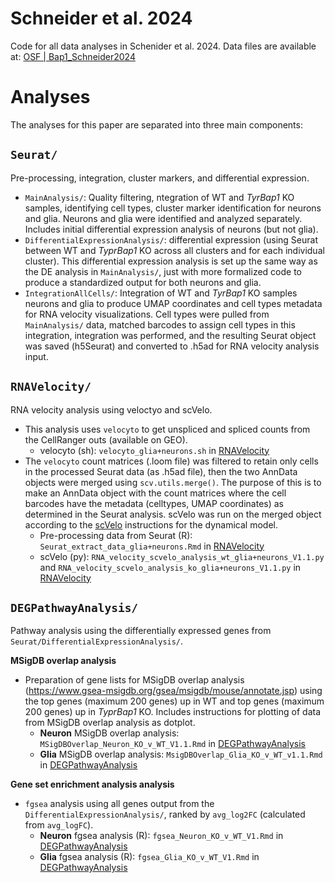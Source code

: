 # Schneider et al. 2024
Code for all data analyses in Schenider et al. 2024. Data files are available at: [OSF | Bap1_Schneider2024](https://osf.io/jgnve/)


# Analyses

The analyses for this paper are separated into three main components:

## `Seurat/`
Pre-processing, integration, cluster markers, and differential expression.
  - `MainAnalysis/`: Quality filtering, ntegration of WT and _TyrBap1_ KO samples, identifying cell types, cluster marker identification for neurons and glia. Neurons and glia were identified and analyzed separately. Includes initial differential expression analysis of neurons (but not glia).
  - `DifferentialExpressionAnalysis/`: differential expression (using Seurat between WT and _TyprBap1_ KO across all clusters and for each individual cluster). This differential expression analysis is set up the same way as the DE analysis in `MainAnalysis/`, just with more formalized code to produce a standardized output for both neurons and glia.
  - `IntegrationAllCells/`: Integration of WT and _TyrBap1_ KO samples neurons and glia to produce UMAP coordinates and cell types metadata for RNA velocity visualizations. Cell types were pulled from `MainAnalysis/` data, matched barcodes to assign cell types in this integration, integration was performed, and the resulting Seurat object was saved (h5Seurat) and converted to .h5ad for RNA velocity analysis input.

  
## `RNAVelocity/`
RNA velocity analysis using veloctyo and scVelo.
- This analysis uses `velocyto` to get unspliced and spliced counts from the CellRanger outs (available on GEO).
  - velocyto (sh): `velocyto_glia+neurons.sh` in [RNAVelocity](https://github.com/HeuckerothLab/Bap1_Schneider2024/tree/main/RNAVelocity)
- The `velocyto` count matrices (.loom file) was filtered to retain only cells in the processed Seurat data (as .h5ad file), then the two AnnData objects were merged using `scv.utils.merge()`. The purpose of this is to make an AnnData object with the count matrices where the cell barcodes have the metadata (celltypes, UMAP coordinates) as determined in the Seurat analysis. scVelo was run on the merged object according to the [scVelo](https://scvelo.readthedocs.io/en/stable/VelocityBasics/) instructions for the dynamical model.
  - Pre-processing data from Seurat (R): `Seurat_extract_data_glia+neurons.Rmd` in [RNAVelocity](https://github.com/HeuckerothLab/Bap1_Schneider2024/tree/main/RNAVelocity)
  - scVelo (py): `RNA_velocity_scvelo_analysis_wt_glia+neurons_V1.1.py` and `RNA_velocity_scvelo_analysis_ko_glia+neurons_V1.1.py` in [RNAVelocity](https://github.com/HeuckerothLab/Bap1_Schneider2024/tree/main/RNAVelocity)


## `DEGPathwayAnalysis/`
Pathway analysis using the differentially expressed genes from `Seurat/DifferentialExpressionAnalysis/`.

**MSigDB overlap analysis**
  - Preparation of gene lists for MSigDB overlap analysis (https://www.gsea-msigdb.org/gsea/msigdb/mouse/annotate.jsp) using the top genes (maximum 200 genes) up in WT and top genes (maximum 200 genes) up in _TyprBap1_ KO. Includes instructions for plotting of data from MSigDB overlap analysis as dotplot.
    - **Neuron** MSigDB overlap analysis: `MSigDBOverlap_Neuron_KO_v_WT_V1.1.Rmd` in [DEGPathwayAnalysis](https://github.com/HeuckerothLab/Bap1_Schneider2024/tree/main/DEGPathwayAnalysis)
    - **Glia** MSigDB overlap analysis: `MsigDBOverlap_Glia_KO_v_WT_v1.1.Rmd` in [DEGPathwayAnalysis](https://github.com/HeuckerothLab/Bap1_Schneider2024/tree/main/DEGPathwayAnalysis)

**Gene set enrichment analysis analysis**
  - `fgsea` analysis using all genes output from the `DifferentialExpressionAnalysis/`, ranked by `avg_log2FC` (calculated from `avg_logFC`).
    - **Neuron** fgsea analysis (R): `fgsea_Neuron_KO_v_WT_V1.Rmd` in [DEGPathwayAnalysis](https://github.com/HeuckerothLab/Bap1_Schneider2024/tree/main/DEGPathwayAnalysis)
    - **Glia** fgsea analysis (R): `fgsea_Glia_KO_v_WT_V1.Rmd` in [DEGPathwayAnalysis](https://github.com/HeuckerothLab/Bap1_Schneider2024/tree/main/DEGPathwayAnalysis)
